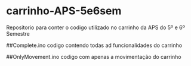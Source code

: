 # carrinho-APS-5e6sem
Repositorio para conter o codigo utilizado no carrinho da APS do 5º e 6º Semestre

##Complete.ino
codigo contendo todas ad funcionalidades do carrinho

##OnlyMovement.ino
codigo com apenas a movimentação do carrinho
